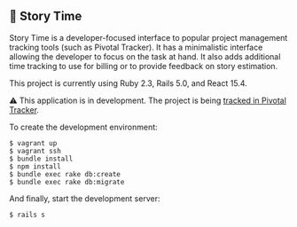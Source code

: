 ## 📖 Story Time

Story Time is a developer-focused interface to popular project management tracking tools (such as Pivotal Tracker). It has a minimalistic interface allowing the developer to focus on the task at hand. It also adds additional time tracking to use for billing or to provide feedback on story estimation.

This project is currently using Ruby 2.3, Rails 5.0, and React 15.4.

⚠️ This application is in development. The project is being [tracked in Pivotal Tracker](https://www.pivotaltracker.com/n/projects/1993005).


To create the development environment:
```
$ vagrant up
$ vagrant ssh
$ bundle install
$ npm install
$ bundle exec rake db:create
$ bundle exec rake db:migrate
```

And finally, start the development server:
```
$ rails s
```
